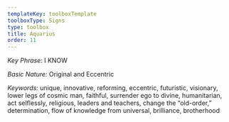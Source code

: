 ```yaml
---
templateKey: toolboxTemplate
toolboxType: Signs
type: toolbox
title: Aquarius
order: 11
---
```

_Key Phrase:_ I KNOW


_Basic Nature:_ Original and Eccentric



_Keywords:_ unique, innovative, reforming, eccentric, futuristic, visionary, lower legs of cosmic man, faithful, surrender ego to divine, humanitarian, act selflessly, religious, leaders and teachers, change the “old-order,” determination, flow of knowledge from universal, brilliance, brotherhood
